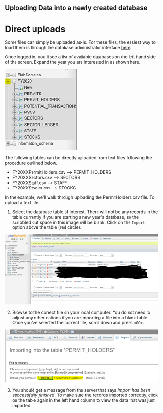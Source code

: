 ## Uploading Data into a newly created database

# Direct uploads
Some files can simply be uploaded as-is. For these files, the easiest way to load them is through the database administrator interface  [here](https://admin.fisheriestrust.xyz). 

Once logged in, you'll see a list of available databases on the left hand side of the screen. Expand the year you are interested in as shown here. 

![PHP_home](/SupportingFiles/phpMenu.PNG)

The following tables can be directly uploaded from text files following the procedure outlined below.

  - FY20XXPermitHolders.csv --> PERMIT_HOLDERS
  - FY20XXSectors.csv --> SECTORS
  - FY20XXStaff.csv --> STAFF
  - FY20XXStocks.csv --> STOCKS
  
In the example, we'll walk through uploading the PermitHolders.csv file. To upload a text file:

1. Select the database table of interest. There will not be any records in the table currently if you are starting a new year's database, so the scribbled out space in this image will be blank. Click on the `Import` option above the table (red circle). 

![PHP_step1](/SupportingFiles/php_step1.PNG)

2. Browse to the correct file on your local computer. You do not need to adjust any other options if you are importing a file into a blank table. Once you've selected the correct file, scroll down and press `<GO>`.

![PHP_step2](/SupportingFiles/php_step2.PNG)

3. You should get a message from the server that says *Import has been successfully finished*. To make sure the records imported correctly, click on the table again in the left hand column to view the data that was just imported. 
